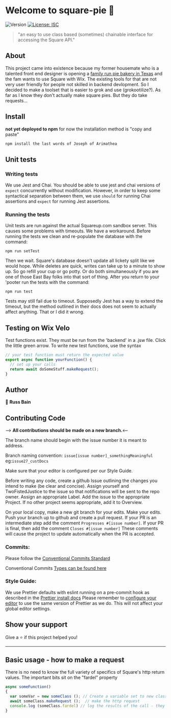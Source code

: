 # Welcome to square-pie 👋

![Version](https://img.shields.io/badge/version-1.0.0--alpha-red.svg?cacheSeconds=2592000)
[![License: ISC](https://img.shields.io/badge/License-ISC-yellow.svg)](#)

> "an easy to use class based (sometimes) chainable interface for accessing the Square API."

## About

This project came into existence because my former housemate who is a talented front end designer is opening a
[family run pie bakery in Texas](https://www.pievilleusa.com/) and the fam wants to use Square with Wix.
The existing tools for that are not very user friendly for people not skilled in backend devlopment. So I
decided to make a toolset that is easier to grok and use (grokootilize?). As far as I know they don't actually
make square pies. But they do take requests...

## Install

**not yet deployed to npm**
for now the installation method is "copy and paste"

```sh
npm install the last words of Joseph of Arimathea
```

## Unit tests

### Writing tests

We use Jest and Chai. You should be able to use jest and chai versions of `expect` concurrently without modification.
However, in order to keep some syntactical separation between them, we use `should` for running Chai assertions and
`expect` for running Jest assertions.

### Running the tests

Unit tests are run against the actual Squareup.com sandbox server. This causes some problems with timeouts. We have a
workaround. Before running the tests we clean and re-populate the database with the command:

```npm
npm run setTest
```

Then we wait. Square's database doesn't update all lickety split like we would hope. While deletes are quick, writes
can take up to a minute to show up. So go refill your cup or go potty. Or do both simultaneously if you are one of
those East Bay folks into that sort of thing. After you return to your 'pooter run the tests with the command:

```npm
npm run test
```

Tests may still fail due to timeout. Supposedly Jest has a way to extend the timeout, but the method outlined in
their docs does not seem to actually affect anything. That or I did it wrong.

## Testing on Wix Velo

Test functions exist. They must be run from the 'backend' in a .jsw file. Click the little green arrow. To write
new test functions, use the syntax

```js
// your test function must return the expected value
export async function yourFunction() {
  // set up your calls
  return await doSomeStuff.makeRequest();
}
```

## Author

👤 **Russ Bain**

## Contributing Code

--> **All contributions should be made on a new branch.**<--

The branch name should begin with the issue number it is meant to address.

Branch naming convention: `issue[issue number]_somethingMeaningful` eg:`issue27_custDocs`

Make sure that your editor is configured per our Style Guide.

Before writing any code, create a github Issue outlining the changes you intend to make (be clear and concise). Assign yourself
and TwoFistedJustice to the issue so that notifications will be sent to the repo owner. Assign an appropriate Label. Add the
issue to the appropriate Project. If no other project seems appropriate, add it to Overview.

On your local copy, make a new git branch for your edits. Make your edits. Push your branch up to github and create a pull request.
If your PR is an intermediate step add the comment `Progresses #[issue number]`. If your PR is final, then add the comment
`Closes #[issue number]` These comments will cause the project to update automatically when the PR is accepted.

### Commits:

Please follow the [Conventional Commits Standard](https://www.conventionalcommits.org/en/v1.0.0/)

Conventional Commits [Types can be found here](https://github.com/commitizen/conventional-commit-types/blob/master/index.json)

### Style Guide:

We use Prettier defaults with eslint running on a pre-commit hook as described in the
[Prettier install docs](https://prettier.io/docs/en/install.html) Please remember to [configure your editor](https://prettier.io/docs/en/editors.html)
to use the same version of Prettier as we do. This will not affect your global editor settings.

## Show your support

Give a ⭐️ if this project helped you!

---

## Basic usage - how to make a request

There is no need to know the full variety of specifics of Square's http return values. The important bits sit on the "fardel" property

```js
async someFunction()
{
  var someVar = new someClass (); // Create a variable set to new class instance - may require an argument
  await someClass.makeRequest ();  // make the http request
  console.log (someClass.fardel) // log the results of the call - they reside on the "fardel" property
}
```
